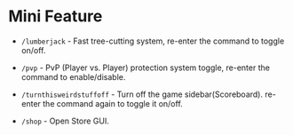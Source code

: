 # Mini Feature

- `/lumberjack` - Fast tree-cutting system, re-enter the command to toggle on/off.

- `/pvp` - PvP (Player vs. Player) protection system toggle, re-enter the command to enable/disable.

- `/turnthisweirdstuffoff` - Turn off the game sidebar(Scoreboard). re-enter the command again to toggle it on/off.

- `/shop` - Open Store GUI.